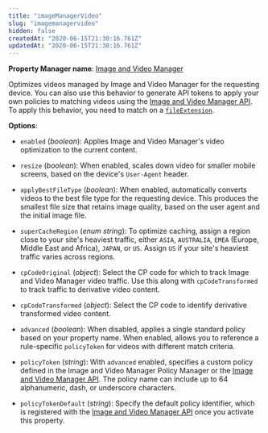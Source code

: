 ```yaml
---
title: "imageManagerVideo"
slug: "imagemanagervideo"
hidden: false
createdAt: "2020-06-15T21:30:16.761Z"
updatedAt: "2020-06-15T21:30:16.761Z"
---
```

__Property Manager name__: [Image and Video Manager](https://control.akamai.com/wh/CUSTOMER/AKAMAI/en-US/WEBHELP/property-manager/property-manager-help/csh_lookup.html?id=PM_0124)

Optimizes videos managed by Image and Video Manager for the requesting device.  You can also use this behavior to generate API tokens to apply your own policies to matching videos using the [Image and Video Manager API](https://learn.akamai.com/en-us/api/web_performance/image_manager/v2.html). To apply this behavior, you need to match on a [`fileExtension`](#fileextension).

__Options__:

<div class="option" markdown="1" id="imageManagerVideo.enabled" >

- `enabled` (_boolean_): Applies Image and Video Manager's video optimization to the current content.

</div>

<div class="option" markdown="1" id="imageManagerVideo.resize" >

- `resize` (_boolean_): When enabled, scales down video for smaller mobile screens, based on the device's `User-Agent` header.

</div>

<div class="option" markdown="1" id="imageManagerVideo.applyBestFileType" >

- `applyBestFileType` (_boolean_): When enabled, automatically converts videos to the best file type for the requesting device. This produces the smallest file size that retains image quality, based on the user agent and the initial image file.

</div>

<div class="option" markdown="1" id="imageManagerVideo.superCacheRegion" >

- `superCacheRegion` (_enum string_): To optimize caching, assign a region close to your site's heaviest traffic, either `ASIA`, `AUSTRALIA`, `EMEA` (Europe, Middle East and Africa), `JAPAN`, or `US`. Assign `US` if your site's heaviest traffic varies across regions.

</div>

<div class="option" markdown="1" id="imageManagerVideo.cpCodeOriginal" >

- `cpCodeOriginal` (_object_): Select the CP code for which to track Image and Video Manager video traffic. Use this along with `cpCodeTransformed` to track traffic to derivative video content.

</div>

<div class="option" markdown="1" id="imageManagerVideo.cpCodeTransformed" >

- `cpCodeTransformed` (_object_): Select the CP code to identify derivative transformed video content.

</div>

<div class="option" markdown="1" id="imageManagerVideo.advanced" >

- `advanced` (_boolean_): When disabled, applies a single standard policy based on your property name.  When enabled, allows you to reference a rule-specific `policyToken` for videos with different match criteria.

</div>

<div class="option" markdown="1" id="imageManagerVideo.policyToken" >

- `policyToken` (_string_): With `advanced` enabled, specifies a custom policy defined in the Image and Video Manager Policy Manager or the [Image and Video Manager API](https://learn.akamai.com/en-us/api/web_performance/image_manager/v2.html). The policy name can include up to 64 alphanumeric, dash, or underscore characters.

</div>

<div class="option" markdown="1" id="imageManagerVideo.policyTokenDefault" >

- `policyTokenDefault` (_string_): Specify the default policy identifier, which is registered with the [Image and Video Manager API](https://learn.akamai.com/en-us/api/web_performance/image_manager/v2.html) once you activate this property.

</div>

</div>

<div class="feature" data-feature="imOverride" markdown="1">
